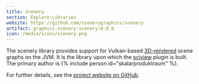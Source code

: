 ```yaml
---
title: scenery
section: Explore:Libraries
website: https://github.com/scenerygraphics/scenery
artifact: graphics.scenery:scenery:0.9.0
icon: /media/icons/scenery.png
---
```


The scenery library provides support for Vulkan-based [3D-rendered](/imaging/visualization#visualization-of-volumetric-image-data) scene graphs on the JVM. It is the library upon which the [sciview](/plugins/sciview) plugin is built. The primary author is {% include person id="skalarproduktraum" %}.

For further details, see the [project website on GitHub](https://github.com/scenerygraphics/scenery).
